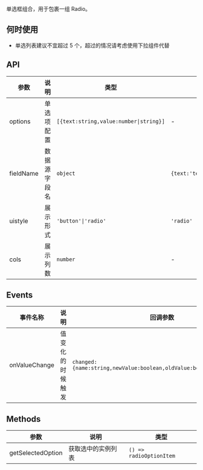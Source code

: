 单选框组合，用于包裹一组 Radio。

## 何时使用

- 单选列表建议不宜超过 5 个，超过的情况请考虑使用下拉组件代替

## API

| 参数    | 说明       | 类型                                   | 默认值    |
| ------- | ---------- | -------------------------------------- | --------- |
| options | 单选项配置 | `[{text:string,value:number\|string}]` | -         |
| fieldName | 数据源字段名 | `object` | `{text:'text',value:'value'}`         |
| uistyle | 展示形式   | `'button'\|'radio'`                    | `'radio'` |
| cols    | 展示列数   | `number`                               | -         |

## Events

| 事件名称 | 说明 | 回调参数 |
| --- | --- | --- |
| onValueChange | 值变化的时候触发 | `changed:{name:string,newValue:boolean,oldValue:boolean,sender:obj}` |

## Methods

| 参数              | 说明               | 类型                    |
| ----------------- | ------------------ | ----------------------- |
| getSelectedOption | 获取选中的实例列表 | `() => radioOptionItem` |
